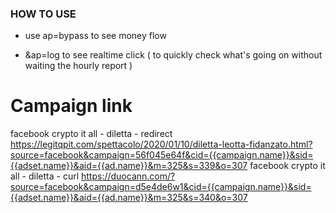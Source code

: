 ### HOW TO USE

- use ap=bypass to see money flow

- &ap=log to see realtime click ( to quickly check what's going on without waiting the hourly report )

# Campaign link

facebook crypto it all   - diletta - redirect    https://legitqpit.com/spettacolo/2020/01/10/diletta-leotta-fidanzato.html?source=facebook&campaign=56f045e64f&cid={{campaign.name}}&sid={{adset.name}}&aid={{ad.name}}&m=325&s=339&o=307
facebook crypto it all   - diletta - curl    https://duocann.com/?source=facebook&campaign=d5e4de6w1&cid={{campaign.name}}&sid={{adset.name}}&aid={{ad.name}}&m=325&s=340&o=307
